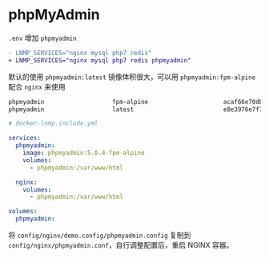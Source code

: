 # phpMyAdmin

`.env` 增加 `phpmyadmin`

```diff
- LNMP_SERVICES="nginx mysql php7 redis"
+ LNMP_SERVICES="nginx mysql php7 redis phpmyadmin"
```

默认的使用 `phpmyadmin:latest` 镜像体积很大，可以用 `phpmyadmin:fpm-alpine` 配合 `nginx` 来使用

```bash
phpmyadmin                   fpm-alpine                     acaf66e70db5        2 days ago          141MB
phpmyadmin                   latest                         e8e3976e7f7f        2 days ago          469MB
```

```yaml
# docker-lnmp.include.yml

services:
  phpmyadmin:
    image: phpmyadmin:5.0.4-fpm-alpine
    volumes:
      - phpmyadmin:/var/www/html

  nginx:
    volumes:
      - phpmyadmin:/var/www/html

volumes:
  phpmyadmin:
```

将 `config/nginx/demo.config/phpmyadmin.config` 复制到 `config/nginx/phpmyadmin.conf`，自行调整配置后，重启 NGINX 容器。
